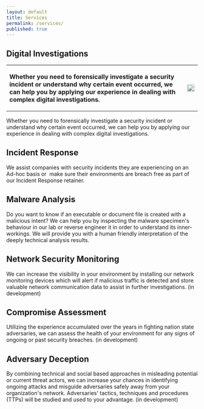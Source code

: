 ```yaml
---
layout: default
title: Services
permalink: /services/
published: true
---
```


## Digital Investigations

 <table style="width:100%">
  <tr>
    <th>
      <p style="text-align:left;">Whether you need to forensically investigate a security incident or understand why certain event occurred, we can help you by applying our experience in dealing with complex digital investigations.</p>
    </th>
    <th><p style="text-align:rght;"><img src="{{ site.baseurl }}/images/forensics.png" style="width:100%;"></p></th>
  </tr>
</table> 

Whether you need to forensically investigate a security incident or understand why certain event occurred, we can help you by applying our experience in dealing with complex digital investigations.


## Incident Response
We assist companies with security incidents they are experiencing on an Ad-hoc basis or  make sure their environments are breach free as part of our Incident Response retainer.

## Malware Analysis
Do you want to know if an executable or document file is created with a malicious intent? We can help you by inspecting the malware specimen's behaviour in our lab or reverse engineer it in order to understand its inner-workings. We will provide you with a human friendly interpretation of the deeply technical analysis results.

## Network Security Monitoring
We can increase the visibility in your environment by installing our network monitoring devices which will alert if malicious traffic is detected and store valuable network communication data to assist in further investigations. (in development)

## Compromise Assessment
Utilizing the experience accumulated over the years in fighting nation state adversaries, we can assess the health of your environment for any signs of ongoing or past security breaches. (in development)

## Adversary Deception
By combining technical and social based approaches in misleading potential or current threat actors, we can increase your chances in identifying ongoing attacks and misguide adversaries safely away from your organization's network. Adversaries' tactics, techniques and procedures (TTPs) will be studied and used to your advantage. (in development)
